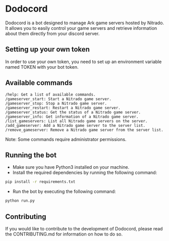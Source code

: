 # Dodocord

Dodocord is a bot designed to manage Ark game servers hosted by Nitrado. It allows you to easily control your game servers and retrieve information about them directly from your discord server.

## Setting up your own token

In order to use your own token, you need to set up an environment variable named TOKEN with your bot token.
## Available commands

    /help: Get a list of available commands.
    /gameserver_start: Start a Nitrado game server.
    /gameserver_stop: Stop a Nitrado game server.
    /gameserver_restart: Restart a Nitrado game server.
    /gameserver_status: Get the status of a Nitrado game server.
    /gameserver_info: Get information of a Nitrado game server.
    /list_gameservers: List all Nitrado game servers on the server.
    /add_gameserver: Add a Nitrado game server to the server list.
    /remove_gameserver: Remove a Nitrado game server from the server list.

Note: Some commands require administrator permissions.
## Running the bot

- Make sure you have Python3 installed on your machine.
- Install the required dependencies by running the following command:

```bash
pip install -r requirements.txt
```

- Run the bot by executing the following command:

```bash
python run.py
```

## Contributing

If you would like to contribute to the development of Dodocord, please read the CONTRIBUTING.md for information on how to do so.
